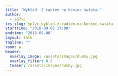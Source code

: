```yaml
---
title: "Wykład- Z radiem na koniec świata."
author: 
  - sp7vc
ics_slug: sp7vc_wyklad-z-radiem-na-koniec-swiata
starttime: "2018-09-08 17:00"
endtime: "2018-09-08"
layout: talk
tagline: ""
room: a
header:
  overlay_image: /assets/images/dummy.jpg
  overlay_filter: 0.5
  teaser: /assets/images/dummy.jpg
---
```

